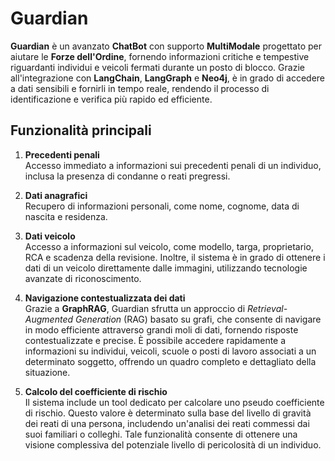 # Guardian

**Guardian** è un avanzato **ChatBot** con supporto **MultiModale** progettato per aiutare le **Forze dell'Ordine**, fornendo informazioni critiche e tempestive riguardanti individui e veicoli fermati durante un posto di blocco. Grazie all'integrazione con **LangChain**, **LangGraph** e **Neo4j**, è in grado di accedere a dati sensibili e fornirli in tempo reale, rendendo il processo di identificazione e verifica più rapido ed efficiente.

## Funzionalità principali

1. **Precedenti penali**  
   Accesso immediato a informazioni sui precedenti penali di un individuo, inclusa la presenza di condanne o reati pregressi.

2. **Dati anagrafici**  
   Recupero di informazioni personali, come nome, cognome, data di nascita e residenza.

3. **Dati veicolo**  
   Accesso a informazioni sul veicolo, come modello, targa, proprietario, RCA e scadenza della revisione. Inoltre, il sistema è in grado di ottenere i dati di un veicolo direttamente dalle immagini, utilizzando tecnologie avanzate di riconoscimento.

4. **Navigazione contestualizzata dei dati**  
   Grazie a **GraphRAG**, Guardian sfrutta un approccio di *Retrieval-Augmented Generation* (RAG) basato su grafi, che consente di navigare in modo efficiente attraverso grandi moli di dati, fornendo risposte contestualizzate e precise. È possibile accedere rapidamente a informazioni su individui, veicoli, scuole o posti di lavoro associati a un determinato soggetto, offrendo un quadro completo e dettagliato della situazione.

5. **Calcolo del coefficiente di rischio**  
   Il sistema include un tool dedicato per calcolare uno pseudo coefficiente di rischio. Questo valore è determinato sulla base del livello di gravità dei reati di una persona, includendo un'analisi dei reati commessi dai suoi familiari o colleghi. Tale funzionalità consente di ottenere una visione complessiva del potenziale livello di pericolosità di un individuo.
